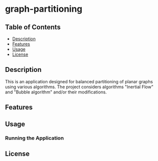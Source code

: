 # graph-partitioning

## Table of Contents
- [Description](#description)
- [Features](#features)
- [Usage](#usage)
- [License](#license)


## Description

This is an application designed for balanced partitioning of planar graphs using various algorithms.
The project considers algorithms "Inertial Flow" and "Bubble algorithm" and/or their modifications.

## Features

## Usage

### Running the Application

## License

